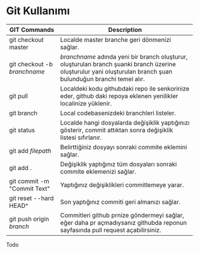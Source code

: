 # Git Kullanımı

| GIT Commands                 | Description                                                                                                                                                     |
| ---------------------------- | --------------------------------------------------------------------------------------------------------------------------------------------------------------- |
| git checkout master          | Localde master branche geri dönmenizi sağlar.                                                                                                                   |
| git checkout -b _branchname_ | _branchname_ adında yeni bir branch oluşturur, oluşturulan branch şuanki branch üzerine oluşturulur yani oluşturulan branch şuan bulunduğun branchi temel alır. |
| git pull                     | Localdeki kodu githubdaki repo ile senkorinize eder, github daki repoya eklenen yenilikler localinize yüklenir.                                                 |
| git branch                   | Local codebasenizdeki branchleri listeler.                                                                                                                      |
| git status                   | Localde hangi dosyalarda değişiklik yaptığınızı gösterir, commit attıktan sonra değişiklik listesi sıfırlanır.                                                  |
| git add _filepath_           | Belirttiğiniz dosyayı sonraki commite eklemini sağlar.                                                                                                          |
| git add .                    | Değişiklik yaptığınız tüm dosyaları sonraki commite eklemenizi sağlar.                                                                                          |
| git commit -m "Commit Text"  | Yaptığınız değişiklikleri commitlemeye yarar.                                                                                                                   |
| git reset --hard HEAD^       | Son yaptığınız commiti geri almanızı sağlar.                                                                                                                    |
| git push origin _branch_     | Commitleri github prnize göndermeyi sağlar, eğer daha pr açmadıysanız githubda reponun sayfasında pull request açabilirsiniz.                                   |

Todo
